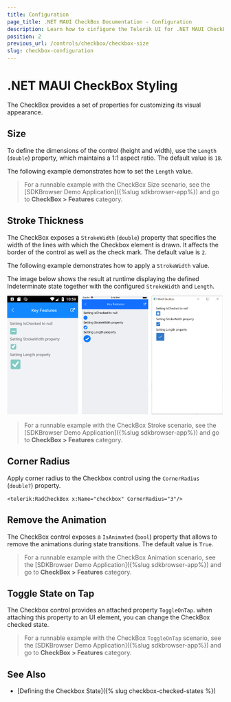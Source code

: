 ```yaml
---
title: Configuration
page_title: .NET MAUI CheckBox Documentation - Configuration
description: Learn how to cinfigure the Telerik UI for .NET MAUI CheckBox width, stroke, and animation.
position: 2
previous_url: /controls/checkbox/checkbox-size
slug: checkbox-configuration
---
```


# .NET MAUI CheckBox Styling

The CheckBox provides a set of properties for customizing its visual appearance.

## Size

To define the dimensions of the control (height and width), use the `Length` (`double`) property, which maintains a 1:1 aspect ratio. The default value is `18`.

The following example demonstrates how to set the `Length` value.

<snippet id='checkbox-length' />

> For a runnable example with the CheckBox Size scenario, see the [SDKBrowser Demo Application]({%slug sdkbrowser-app%}) and go to **CheckBox > Features** category.

## Stroke Thickness

The CheckBox exposes a `StrokeWidth` (`double`) property that specifies the width of the lines with which the Checkbox element is drawn. It affects the border of the control as well as the check mark. The default value is `2`.

The following example demonstrates how to apply a `StrokeWidth` value.

<snippet id='checkbox-strokewidth' />

The image below shows the result at runtime displaying the defined Indeterminate state together with the configured `StrokeWidth` and `Length`.

![CheckBox Stroke Thickness](images/checkbox-features.png)

> For a runnable example with the CheckBox Stroke scenario, see the [SDKBrowser Demo Application]({%slug sdkbrowser-app%}) and go to **CheckBox > Features** category.

## Corner Radius

Apply corner radius to the Checkbox control using the `CornerRadius` (`double?`) property.

```XAML
<telerik:RadCheckBox x:Name="checkbox" CornerRadius="3"/>
```

## Remove the Animation

The CheckBox control exposes a `IsAnimated` (`bool`) property that allows to remove the animations during state transitions. The default value is `True`.

<snippet id='checkbox-animation' />

> For a runnable example with the CheckBox Animation scenario, see the [SDKBrowser Demo Application]({%slug sdkbrowser-app%}) and go to **CheckBox > Features** category.

## Toggle State on Tap

The Checkbox control provides an attached property `ToggleOnTap`. when attaching this property to an UI element, you can change the CheckBox checked state. 

<snippet id='checkbox-toggle-on-tap' />

> For a runnable example with the CheckBox `ToggleOnTap` scenario, see the [SDKBrowser Demo Application]({%slug sdkbrowser-app%}) and go to **CheckBox > Features** category.

## See Also

- [Defining the Checkbox State]({% slug checkbox-checked-states %})
